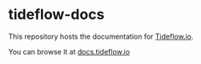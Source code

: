 # tideflow-docs

This repository hosts the documentation for [Tideflow.io](https://tideflow.io).

You can browse it at [docs.tideflow.io](https://docs.tideflow.io)
